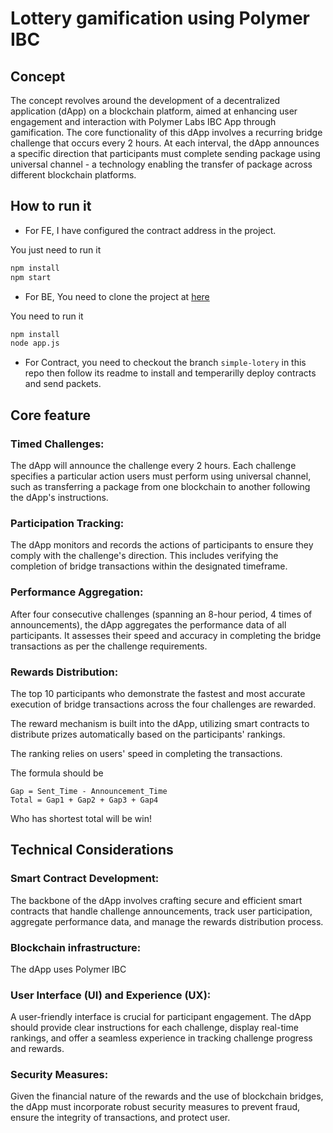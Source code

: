 # Lottery gamification using Polymer IBC

## Concept

The concept revolves around the development of a decentralized application (dApp) on a blockchain platform, aimed at enhancing user engagement and interaction with Polymer Labs IBC App through gamification. The core functionality of this dApp involves a recurring bridge challenge that occurs every 2 hours. At each interval, the dApp announces a specific direction that participants must complete sending package using universal channel - a technology enabling the transfer of package across different blockchain platforms.

## How to run it

- For FE, I have configured the contract address in the project.

You just need to run it 
```bash
npm install
npm start
```

- For BE, You need to clone the project at [here](https://github.com/daningyn/simple-lottery-ibc-service)

You need to run it
```bash
npm install
node app.js
```

- For Contract, you need to checkout the branch `simple-lotery` in this repo then follow its readme to install and temperarilly deploy contracts and send packets.

## Core feature

### Timed Challenges: 

The dApp will announce the challenge every 2 hours. Each challenge specifies a particular action users must perform using universal channel, such as transferring a package from one blockchain to another following the dApp's instructions.

### Participation Tracking:

The dApp monitors and records the actions of participants to ensure they comply with the challenge's direction. This includes verifying the completion of bridge transactions within the designated timeframe.

### Performance Aggregation:

After four consecutive challenges (spanning an 8-hour period, 4 times of announcements), the dApp aggregates the performance data of all participants. It assesses their speed and accuracy in completing the bridge transactions as per the challenge requirements.

### Rewards Distribution:

The top 10 participants who demonstrate the fastest and most accurate execution of bridge transactions across the four challenges are rewarded.

The reward mechanism is built into the dApp, utilizing smart contracts to distribute prizes automatically based on the participants' rankings.

The ranking relies on users' speed in completing the transactions.

The formula should be

```
Gap = Sent_Time - Announcement_Time
Total = Gap1 + Gap2 + Gap3 + Gap4
```

Who has shortest total will be win!

## Technical Considerations

### Smart Contract Development:

The backbone of the dApp involves crafting secure and efficient smart contracts that handle challenge announcements, track user participation, aggregate performance data, and manage the rewards distribution process.

### Blockchain infrastructure:

The dApp uses Polymer IBC

### User Interface (UI) and Experience (UX): 

A user-friendly interface is crucial for participant engagement. The dApp should provide clear instructions for each challenge, display real-time rankings, and offer a seamless experience in tracking challenge progress and rewards.

### Security Measures:

Given the financial nature of the rewards and the use of blockchain bridges, the dApp must incorporate robust security measures to prevent fraud, ensure the integrity of transactions, and protect user.
